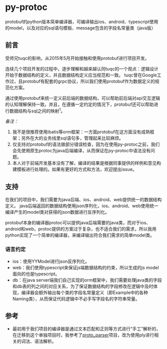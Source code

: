 # py-protoc
protobuf的python版本简单编译器，可编译输出ios、android、typescript使用的model，以及对应的sql语句模板、message包含的字段名常量类（java版）

## 前言
受师兄tuqc的影响，从2015年5月开始接触和使用protobuf进行项目开发。

连续几个项目开发的过程中，逐步理解和越来越认同tuqc的一个观点：逻辑设计开始于数据结构的定义，并且数据结构定义应当规范和一致。
tuqc曾在Google工作过，且protobuf有配套的grpc协议，所以我们使用protobuf作为数据定义的规范化方案。

通过使用protobuf来统一定义前后端的数据结构，可以帮助前后端对api交互逻辑的认知理解保持一致。并且，在遵循一定约定的情况下，protobuf还可以帮助进行数据结构与sql之间的映射<sup>1</sup>。

_备注：_
 1. 我不是很推荐使用ibatis等orm框架：一方面protobuf在这方面没有成熟框架；另外在大的业务线里sql语句多，管理起来比较麻烦。
 1. 仅支持对protobuf的语法做部分错误检查，因为在使用py-protoc之前，我们会先使用原生protoc为java后端编译，从而保证在py-protoc中语法没有问题。
 1. 本人对于前端开发基本没有了解，编译的结果是根据同事提供的样例和意见构建模板进行处理的。如果有更好的方式和方法，欢迎提出issue。

## 支持
在我们的项目中，我们需要为java后端、ios、android、web提供统一的数据结构定义。
java后端返回的数据结构使用json序列化，ios、android、web使用统一编译产生的model类对获得的json数据进行反序列化。

protobuf本身的编译器protoc可以提供java后端需要的java类，而对于ios、android和web，protoc提供的方案过于复杂，也不适合我们的需求，所以我用python实现了一个简单的编译器，来编译输出符合我们需求的简单model类。

### 语言约定
 * ios：使用YYModel进行json反序列化。
 * web：我们使用typescript来保证js端数据结构的约束，所以生成的js model面向的也是typescript。
 * db：在java server端我们自己实现的orm框架中，我们需要处理java类的字段和db表的列之间的对应关系，为了保证数据结构的字段修改在逻辑中及时体现，编译器会额外输出每个类的字段名常量定义（即Example中的各种Naming类），从而保证代码逻辑中不必手写字段名的字符串常量。

## 参考
 * 最初用于我们项目的编译器是通过文本匹配和正则等方式进行“手工”解析的，在迁移到这个单独项目时，我参考了[proto_parser](https://github.com/LiuRoy/proto_parser)项目，改为使用ply进行相关的词法、语法解析。

